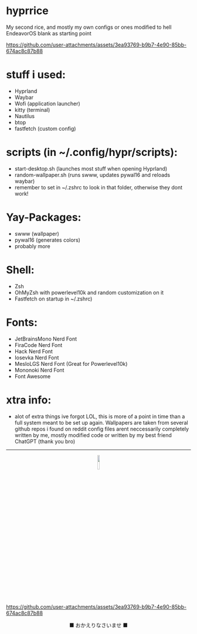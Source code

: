 # hyprrice
My second rice, and mostly my own configs or ones modified to hell
EndeavorOS blank as starting point

https://github.com/user-attachments/assets/3ea93769-b9b7-4e90-85bb-674ac8c87b88


# stuff i used:
* Hyprland
* Waybar
* Wofi (application launcher)
* kitty (terminal)
* Nautilus
* btop
* fastfetch (custom config)

# scripts (in ~/.config/hypr/scripts):
* start-desktop.sh (launches most stuff when opening Hyprland)
* random-wallpaper.sh (runs swww, updates pywal16 and reloads waybar)
* remember to set in ~/.zshrc to look in that folder, otherwise they dont work!

# Yay-Packages:
* swww (wallpaper)
* pywal16 (generates colors)
* probably more 

# Shell:
* Zsh 
* OhMyZsh with powerlevel10k and random customization on it
* Fastfetch on startup in ~/.zshrc)
  
# Fonts:
* JetBrainsMono Nerd Font
* FiraCode Nerd Font
* Hack Nerd Font
* Iosevka Nerd Font
* MesloLGS Nerd Font (Great for Powerlevel10k)
* Mononoki Nerd Font
* Font Awesome

# xtra info:
* alot of extra things ive forgot LOL, this is more of a point in time than a full system meant to be set up again. Wallpapers are taken from several github repos i found on reddit
config files arent neccessarily completely written by me, mostly modified code or written by my best friend ChatGPT (thank you bro)

---
<p align="center">
<img src="https://media.giphy.com/media/v1.Y2lkPWVjZjA1ZTQ3cGNlam1xZGMyb2I3aHNjYW81Mm14OXNhcTcxbGFjYW05M3QwcGhwYSZlcD12MV9naWZzX3NlYXJjaCZjdD1n/ZOGCyj0NW28gg/giphy.gif" width="10%">


https://github.com/user-attachments/assets/3ea93769-b9b7-4e90-85bb-674ac8c87b88


  </p>
        

  <p align="center">
    ■ おかえりなさいませ ■
  </p>
